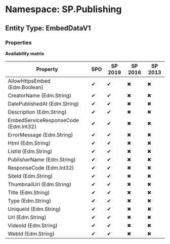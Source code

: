 # Namespace: SP.Publishing

## Entity Type: EmbedDataV1

### Properties

**Availability matrix**

Property | SPO | SP 2019 | SP 2016 | SP 2013
----------|-----|---------|---------|--------
AllowHttpsEmbed (Edm.Boolean) | ✔ | ✔ | ✖ | ✖
CreatorName (Edm.String) | ✔ | ✔ | ✖ | ✖
DatePublishedAt (Edm.String) | ✔ | ✔ | ✖ | ✖
Description (Edm.String) | ✔ | ✔ | ✖ | ✖
EmbedServiceResponseCode (Edm.Int32) | ✔ | ✔ | ✖ | ✖
ErrorMessage (Edm.String) | ✔ | ✔ | ✖ | ✖
Html (Edm.String) | ✔ | ✔ | ✖ | ✖
ListId (Edm.String) | ✔ | ✔ | ✖ | ✖
PublisherName (Edm.String) | ✔ | ✔ | ✖ | ✖
ResponseCode (Edm.Int32) | ✔ | ✔ | ✖ | ✖
SiteId (Edm.String) | ✔ | ✔ | ✖ | ✖
ThumbnailUrl (Edm.String) | ✔ | ✔ | ✖ | ✖
Title (Edm.String) | ✔ | ✔ | ✖ | ✖
Type (Edm.String) | ✔ | ✔ | ✖ | ✖
UniqueId (Edm.String) | ✔ | ✔ | ✖ | ✖
Url (Edm.String) | ✔ | ✔ | ✖ | ✖
VideoId (Edm.String) | ✔ | ✔ | ✖ | ✖
WebId (Edm.String) | ✔ | ✔ | ✖ | ✖

